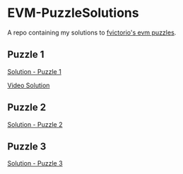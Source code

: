 # EVM-PuzzleSolutions

A repo containing my solutions to [fvictorio's evm puzzles](https://github.com/fvictorio/evm-puzzles).

## Puzzle 1
[Solution - Puzzle 1](https://github.com/cmooredev/EVM-PuzzleSolutions/blob/main/puzzle_1.md)

[Video Solution](https://youtu.be/hsa0a4Jbme0)

## Puzzle 2
[Solution - Puzzle 2](https://github.com/cmooredev/EVM-PuzzleSolutions/blob/main/puzzle_2.md)

## Puzzle 3
[Solution - Puzzle 3](https://github.com/cmooredev/EVM-PuzzleSolutions/blob/main/puzzle_3.md)
